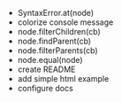 - SyntaxError.at(node)
- colorize console message
- node.filterChildren(cb)
- node.findParent(cb)
- node.filterParents(cb)
- node.equal(node)
- create README
- add simple html example
- configure docs